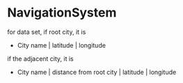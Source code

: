 # NavigationSystem
 
for data set, 
if root city, it is 
- City name | latitude | longitude

if the adjacent city, it is 
- City name | distance from root city | latitude | longitude